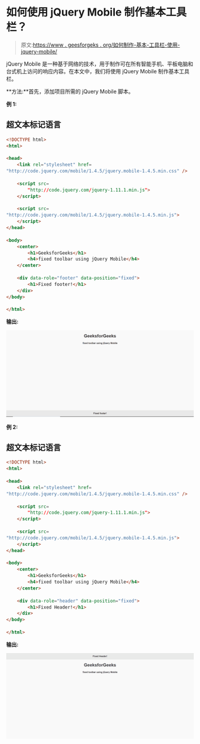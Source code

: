 # 如何使用 jQuery Mobile 制作基本工具栏？

> 原文:[https://www . geesforgeks . org/如何制作-基本-工具栏-使用-jquery-mobile/](https://www.geeksforgeeks.org/how-to-make-basic-toolbars-using-jquery-mobile/)

jQuery Mobile 是一种基于网络的技术，用于制作可在所有智能手机、平板电脑和台式机上访问的响应内容。在本文中，我们将使用 jQuery Mobile 制作基本工具栏。

**方法:**首先，添加项目所需的 jQuery Mobile 脚本。

> <link rel="”stylesheet”" href="”http://code.jquery.com/mobile/1.4.5/jquery.mobile-1.4.5.min.css”">

**例 1:**

## 超文本标记语言

```html
<!DOCTYPE html>
<html>

<head>
    <link rel="stylesheet" href=
"http://code.jquery.com/mobile/1.4.5/jquery.mobile-1.4.5.min.css" />

    <script src=
        "http://code.jquery.com/jquery-1.11.1.min.js">
    </script>

    <script src=
"http://code.jquery.com/mobile/1.4.5/jquery.mobile-1.4.5.min.js">
    </script>
</head>

<body>
    <center>
        <h1>GeeksforGeeks</h1>
        <h4>fixed toolbar using jQuery Mobile</h4>
    </center>

    <div data-role="footer" data-position="fixed">
        <h1>Fixed footer!</h1>
    </div>
</body>

</html>
```

**输出:**

![](img/927de69dd0129433fd3181b889a5df93.png)

**例 2:**

## 超文本标记语言

```html
<!DOCTYPE html>
<html>

<head>
    <link rel="stylesheet" href=
"http://code.jquery.com/mobile/1.4.5/jquery.mobile-1.4.5.min.css" />

    <script src=
        "http://code.jquery.com/jquery-1.11.1.min.js">
    </script>

    <script src=
"http://code.jquery.com/mobile/1.4.5/jquery.mobile-1.4.5.min.js">
    </script>
</head>

<body>
    <center>
        <h1>GeeksforGeeks</h1>
        <h4>fixed toolbar using jQuery Mobile</h4>
    </center>

    <div data-role="header" data-position="fixed">
        <h1>Fixed Header!</h1>
    </div>
</body>

</html>
```

**输出:**

![](img/622e233fe9727270a458b025ec43dff9.png)